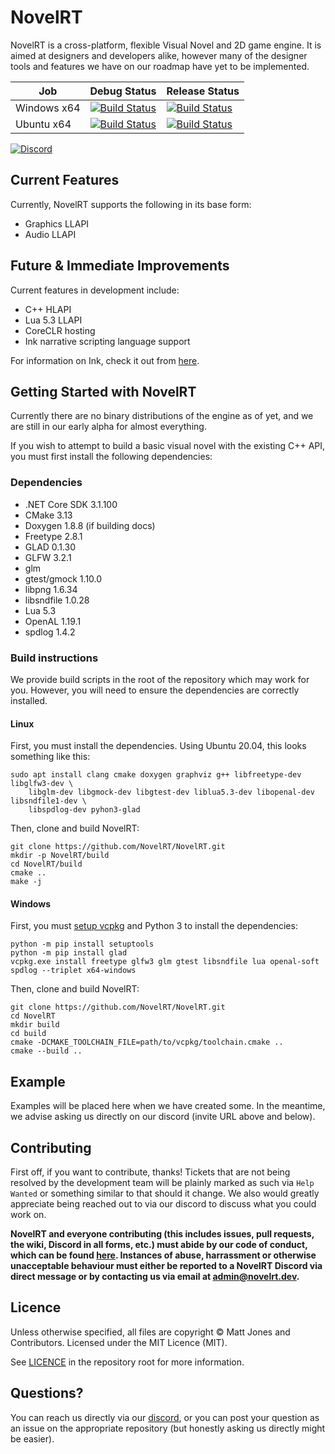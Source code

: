 # NovelRT
NovelRT is a cross-platform, flexible Visual Novel and 2D game engine. It is aimed at designers and developers alike, however many of the designer tools and features we have on our roadmap have yet to be implemented.

| Job | Debug Status | Release Status |
| --- | ------------ | -------------- |
| Windows x64 | [![Build Status](https://ci.novelrt.dev/_apis/build/status/novelrt.novelrt-ci?branchName=master&jobName=windows_debug_x64)](https://ci.novelrt.dev/_build/latest?definitionId=1&branchName=master) | [![Build Status](https://ci.novelrt.dev/_apis/build/status/novelrt.novelrt-ci?branchName=master&jobName=windows_release_x64)](https://ci.novelrt.dev/_build/latest?definitionId=1&branchName=master) |
| Ubuntu x64 | [![Build Status](https://ci.novelrt.dev/_apis/build/status/novelrt.novelrt-ci?branchName=master&jobName=ubuntu_debug_x64)](https://ci.novelrt.dev/_build/latest?definitionId=1&branchName=master) | [![Build Status](https://ci.novelrt.dev/_apis/build/status/novelrt.novelrt-ci?branchName=master&jobName=ubuntu_release_x64)](https://ci.novelrt.dev/_build/latest?definitionId=1&branchName=master) |

[![Discord](https://discordapp.com/api/guilds/543898968380145675/widget.png?style=banner2)](https://discord.novelrt.dev/)

## Current Features

Currently, NovelRT supports the following in its base form:
- Graphics LLAPI
- Audio LLAPI

## Future & Immediate Improvements

Current features in development include:
- C++ HLAPI
- Lua 5.3 LLAPI
- CoreCLR hosting
- Ink narrative scripting language support

For information on Ink, check it out from [here](https://github.com/inkle/ink).

## Getting Started with NovelRT

Currently there are no binary distributions of the engine as of yet, and we are still in our early alpha for almost everything.

If you wish to attempt to build a basic visual novel with the existing C++ API, you must first install the following dependencies:

### Dependencies
- .NET Core SDK 3.1.100
- CMake 3.13
- Doxygen 1.8.8 (if building docs)
- Freetype 2.8.1
- GLAD 0.1.30
- GLFW 3.2.1
- glm
- gtest/gmock 1.10.0
- libpng 1.6.34
- libsndfile 1.0.28
- Lua 5.3
- OpenAL 1.19.1
- spdlog 1.4.2

### Build instructions

We provide build scripts in the root of the repository which may work for you.
However, you will need to ensure the dependencies are correctly installed.

#### Linux
First, you must install the dependencies. Using Ubuntu 20.04, this looks something like this:
```
sudo apt install clang cmake doxygen graphviz g++ libfreetype-dev libglfw3-dev \
    libglm-dev libgmock-dev libgtest-dev liblua5.3-dev libopenal-dev libsndfile1-dev \
    libspdlog-dev pyhon3-glad
```
Then, clone and build NovelRT:
```
git clone https://github.com/NovelRT/NovelRT.git
mkdir -p NovelRT/build
cd NovelRT/build
cmake ..
make -j
```

#### Windows
First, you must [setup vcpkg](https://docs.microsoft.com/en-us/cpp/build/vcpkg?view=vs-2019#installation) and Python 3 to install the dependencies:
```
python -m pip install setuptools
python -m pip install glad
vcpkg.exe install freetype glfw3 glm gtest libsndfile lua openal-soft spdlog --triplet x64-windows
```
Then, clone and build NovelRT:
```
git clone https://github.com/NovelRT/NovelRT.git
cd NovelRT
mkdir build
cd build
cmake -DCMAKE_TOOLCHAIN_FILE=path/to/vcpkg/toolchain.cmake ..
cmake --build ..
```

## Example
Examples will be placed here when we have created some. In the meantime, we advise asking us directly on our discord (invite URL above and below).

## Contributing
First off, if you want to contribute, thanks! Tickets that are not being resolved by the development team will be plainly marked as such via `Help Wanted` or something similar to that should it change. We also would greatly appreciate being reached out to via our discord to discuss what you could work on.

**NovelRT and everyone contributing (this includes issues, pull requests, the wiki, Discord in all forms, etc.) must abide by our code of conduct, which can be found [here](CODE_OF_CONDUCT.md). Instances of abuse, harrassment or otherwise unacceptable behaviour must either be reported to a NovelRT Discord via direct message or by contacting us via email at admin@novelrt.dev.**

## Licence
Unless otherwise specified, all files are copyright © Matt Jones and Contributors. Licensed under the MIT Licence (MIT).

See [LICENCE](LICENCE.md) in the repository root for more information.


## Questions?
You can reach us directly via our [discord](https://discord.novelrt.dev/), or you can post your question as an issue on the appropriate repository (but honestly asking us directly might be easier).

